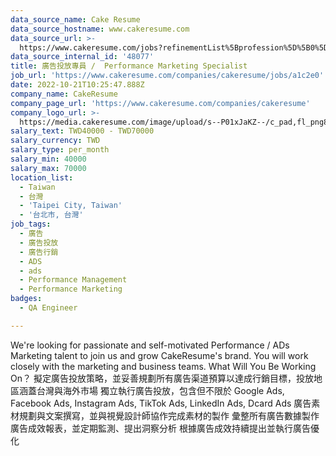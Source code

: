 ```yaml
---
data_source_name: Cake Resume
data_source_hostname: www.cakeresume.com
data_source_url: >-
  https://www.cakeresume.com/jobs?refinementList%5Bprofession%5D%5B0%5D=engineering_qa-engineer&refinementList%5Bsalary_type%5D=per_month&refinementList%5Bsalary_currency%5D=TWD&range%5Bsalary_range%5D%5Bmax%5D=600000
data_source_internal_id: '48077'
title: 廣告投放專員 /  Performance Marketing Specialist
job_url: 'https://www.cakeresume.com/companies/cakeresume/jobs/a1c2e0'
date: 2022-10-21T10:25:47.888Z
company_name: CakeResume
company_page_url: 'https://www.cakeresume.com/companies/cakeresume'
company_logo_url: >-
  https://media.cakeresume.com/image/upload/s--P01xJaKZ--/c_pad,fl_png8,h_200,w_200/v1586508643/page_2_logo_1468389599.png
salary_text: TWD40000 - TWD70000
salary_currency: TWD
salary_type: per_month
salary_min: 40000
salary_max: 70000
location_list:
  - Taiwan
  - 台灣
  - 'Taipei City, Taiwan'
  - '台北市, 台灣'
job_tags:
  - 廣告
  - 廣告投放
  - 廣告行銷
  - ADS
  - ads
  - Performance Management
  - Performance Marketing
badges:
  - QA Engineer

---
```


We're looking for passionate and self-motivated Performance / ADs Marketing talent to join us and grow CakeResume's brand. You will work closely with the marketing and business teams. What Will You Be Working On？ 擬定廣告投放策略，並妥善規劃所有廣告渠道預算以達成行銷目標，投放地區涵蓋台灣與海外市場 獨立執行廣告投放，包含但不限於 Google Ads, Facebook Ads, Instagram Ads, TikTok Ads, LinkedIn Ads, Dcard Ads 廣告素材規劃與文案撰寫，並與視覺設計師協作完成素材的製作 彙整所有廣告數據製作廣告成效報表，並定期監測、提出洞察分析 根據廣告成效持續提出並執行廣告優化